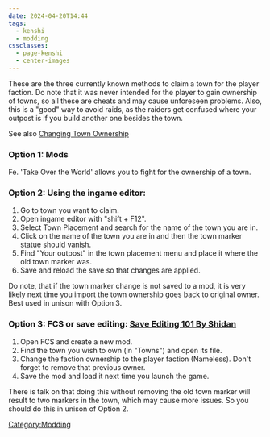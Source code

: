 ```yaml
---
date: 2024-04-20T14:44
tags:
  - kenshi
  - modding
cssclasses:
  - page-kenshi
  - center-images
---
```



These are the three currently known methods to claim a town for the
player faction.
Do note that it was never intended for the player to gain ownership of
towns, so all these are cheats and may cause unforeseen problems. Also,
this is a "good" way to avoid raids, as the raiders get confused where
your outpost is if you build another one besides the town.

See also [Changing Town Ownership](Changing_Town_Ownership.md "wikilink")

### Option 1: Mods

Fe. 'Take Over the World' allows you to fight for the ownership of a
town.

### Option 2: Using the ingame editor:

1.  Go to town you want to claim.
2.  Open ingame editor with "shift + F12".
3.  Select Town Placement and search for the name of the town you are
    in.
4.  Click on the name of the town you are in and then the town marker
    statue should vanish.
5.  Find "Your outpost" in the town placement menu and place it where
    the old town marker was.
6.  Save and reload the save so that changes are applied.

Do note, that if the town marker change is not saved to a mod, it is
very likely next time you import the town ownership goes back to
original owner. Best used in unison with Option 3.

### Option 3: FCS or save editing: [Save Editing 101 By Shidan](https://steamcommunity.com/sharedfiles/filedetails/?id=1370334383)

1.  Open FCS and create a new mod.
2.  Find the town you wish to own (in "Towns") and open its file.
3.  Change the faction ownership to the player faction (Nameless). Don't
    forget to remove that previous owner.
4.  Save the mod and load it next time you launch the game.

There is talk on [](Changing_Town_Ownership.md) that doing this without
removing the old town marker will result to two markers in the town,
which may cause more issues. So you should do this in unison of Option
2.

[Category:Modding](Category:Modding "wikilink")